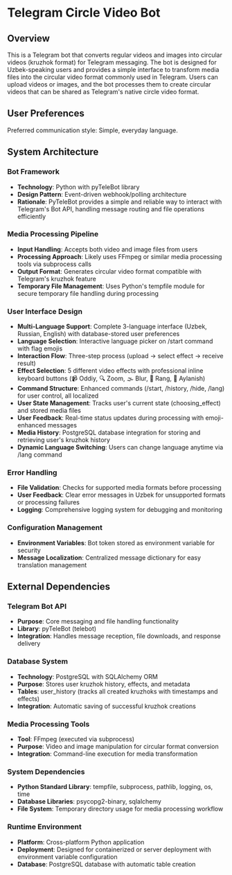 # Telegram Circle Video Bot

## Overview

This is a Telegram bot that converts regular videos and images into circular videos (kruzhok format) for Telegram messaging. The bot is designed for Uzbek-speaking users and provides a simple interface to transform media files into the circular video format commonly used in Telegram. Users can upload videos or images, and the bot processes them to create circular videos that can be shared as Telegram's native circle video format.

## User Preferences

Preferred communication style: Simple, everyday language.

## System Architecture

### Bot Framework
- **Technology**: Python with pyTeleBot library
- **Design Pattern**: Event-driven webhook/polling architecture
- **Rationale**: PyTeleBot provides a simple and reliable way to interact with Telegram's Bot API, handling message routing and file operations efficiently

### Media Processing Pipeline
- **Input Handling**: Accepts both video and image files from users
- **Processing Approach**: Likely uses FFmpeg or similar media processing tools via subprocess calls
- **Output Format**: Generates circular video format compatible with Telegram's kruzhok feature
- **Temporary File Management**: Uses Python's tempfile module for secure temporary file handling during processing

### User Interface Design
- **Multi-Language Support**: Complete 3-language interface (Uzbek, Russian, English) with database-stored user preferences
- **Language Selection**: Interactive language picker on /start command with flag emojis
- **Interaction Flow**: Three-step process (upload → select effect → receive result)
- **Effect Selection**: 5 different video effects with professional inline keyboard buttons (📹 Oddiy, 🔍 Zoom, 🌫️ Blur, 🌈 Rang, 🔄 Aylanish)
- **Command Structure**: Enhanced commands (/start, /history, /hide, /lang) for user control, all localized
- **User State Management**: Tracks user's current state (choosing_effect) and stored media files
- **User Feedback**: Real-time status updates during processing with emoji-enhanced messages
- **Media History**: PostgreSQL database integration for storing and retrieving user's kruzhok history
- **Dynamic Language Switching**: Users can change language anytime via /lang command

### Error Handling
- **File Validation**: Checks for supported media formats before processing
- **User Feedback**: Clear error messages in Uzbek for unsupported formats or processing failures
- **Logging**: Comprehensive logging system for debugging and monitoring

### Configuration Management
- **Environment Variables**: Bot token stored as environment variable for security
- **Message Localization**: Centralized message dictionary for easy translation management

## External Dependencies

### Telegram Bot API
- **Purpose**: Core messaging and file handling functionality
- **Library**: pyTeleBot (telebot)
- **Integration**: Handles message reception, file downloads, and response delivery

### Database System
- **Technology**: PostgreSQL with SQLAlchemy ORM
- **Purpose**: Stores user kruzhok history, effects, and metadata
- **Tables**: user_history (tracks all created kruzhoks with timestamps and effects)
- **Integration**: Automatic saving of successful kruzhok creations

### Media Processing Tools
- **Tool**: FFmpeg (executed via subprocess)
- **Purpose**: Video and image manipulation for circular format conversion
- **Integration**: Command-line execution for media transformation

### System Dependencies
- **Python Standard Library**: tempfile, subprocess, pathlib, logging, os, time
- **Database Libraries**: psycopg2-binary, sqlalchemy
- **File System**: Temporary directory usage for media processing workflow

### Runtime Environment
- **Platform**: Cross-platform Python application
- **Deployment**: Designed for containerized or server deployment with environment variable configuration
- **Database**: PostgreSQL database with automatic table creation